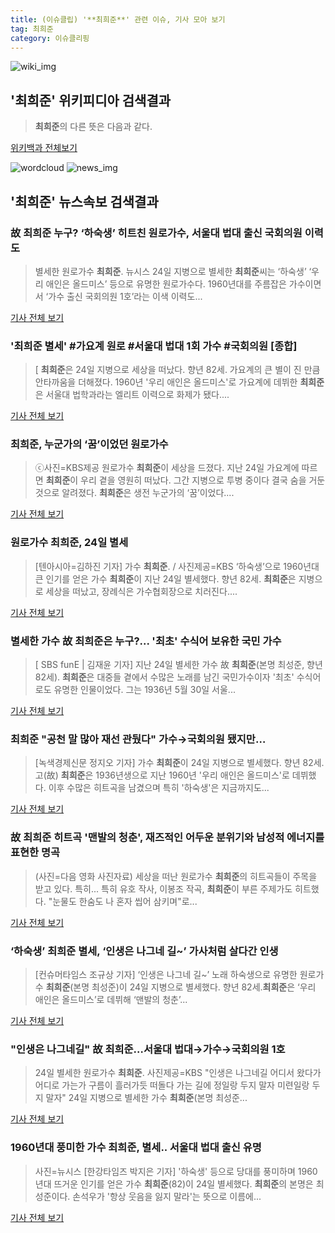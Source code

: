 ```yaml
---
title: (이슈클립) '**최희준**' 관련 이슈, 기사 모아 보기
tag: 최희준
category: 이슈클리핑
---
```

![wiki_img](https://user-images.githubusercontent.com/42597476/44503234-41136a80-a6d0-11e8-9071-6fc6418eafe4.png)
## **'**최희준**'** 위키피디아 검색결과
>**최희준**의 다른 뜻은 다음과 같다.

<a href="https://ko.wikipedia.org/wiki/최희준" target="_blank">위키백과 전체보기</a>

![wordcloud](https://s3.ap-northeast-2.amazonaws.com/lyrics101-wordcloud/2018-08-25-1535161621.png)
![news_img](https://user-images.githubusercontent.com/42597476/44507050-1206f400-a6e4-11e8-8d98-7ffbfebb353f.png)
## **'**최희준**'** 뉴스속보 검색결과
### 故 **최희준** 누구? ‘하숙생’ 히트친 원로가수, 서울대 법대 출신 국회의원 이력도

>별세한 원로가수 **최희준**. 뉴시스 24일 지병으로 별세한 **최희준**씨는 ‘하숙생’ ‘우리 애인은 올드미스’ 등으로 유명한 원로가수다. 1960년대를 주름잡은 가수이면서 ‘가수 출신 국회의원 1호’라는 이색 이력도...

<a href="http://news.kmib.co.kr/article/view.asp?arcid=0012629809&code=61181111&cp=nv" target="_blank">기사 전체 보기</a>

### '**최희준** 별세' #가요계 원로 #서울대 법대 1회 가수 #국회의원 [종합]

>[ **최희준**은 24일 지병으로 세상을 떠났다. 향년 82세. 가요계의 큰 별이 진 만큼 안타까움을 더해졌다. 1960년 '우리 애인은 올드미스'로 가요계에 데뷔한 **최희준**은 서울대 법학과라는 엘리트 이력으로 화제가 됐다....

<a href="http://www.mydaily.co.kr/new_yk/html/read.php?newsid=201808250905835173&ext=na" target="_blank">기사 전체 보기</a>

### **최희준**, 누군가의 ‘꿈’이었던 원로가수

>ⓒ사진=KBS제공 원로가수 **최희준**이 세상을 드졌다. 지난 24일 가요계에 따르면 **최희준**이 우리 곁을 영원히 떠났다. 그간 지병으로 투병 중이다 결국 숨을 거둔 것으로 알려졌다. **최희준**은 생전 누군가의 ‘꿈’이었다....

<a href="http://www.dailian.co.kr/news/view/734862/?sc=naver" target="_blank">기사 전체 보기</a>

### 원로가수 **최희준**, 24일 별세

>[텐아시아=김하진 기자] 가수 **최희준**. / 사진제공=KBS ‘하숙생’으로 1960년대 큰 인기를 얻은 가수 **최희준**이 지난 24일 별세했다. 향년 82세. **최희준**은 지병으로 세상을 떠났고, 장례식은 가수협회장으로 치러진다....

<a href="http://www.tenasia.co.kr/archives/1554749" target="_blank">기사 전체 보기</a>

### 별세한 가수 故 **최희준**은 누구?... '최초' 수식어 보유한 국민 가수

>[ SBS funE | 김재윤 기자] 지난 24일 별세한 가수 故 **최희준**(본명 최성준, 향년 82세). **최희준**은 대중들 곁에서 수많은 노래를 남긴 국민가수이자 '최초' 수식어로도 유명한 인물이었다. 그는 1936년 5월 30일 서울...

<a href="http://sbsfune.sbs.co.kr/news/news_content.jsp?article_id=E10009186024" target="_blank">기사 전체 보기</a>

### **최희준** "공천 말 많아 재선 관뒀다" 가수→국회의원 됐지만…

>[녹색경제신문 정지오 기자] 가수 **최희준**이 24일 지병으로 별세했다. 향년 82세. 고(故) **최희준**은 1936년생으로 지난 1960년 '우리 애인은 올드미스'로 데뷔했다. 이후 수많은 히트곡을 남겼으며 특히 '하숙생'은 지금까지도...

<a href="http://www.greened.kr/news/articleView.html?idxno=72919" target="_blank">기사 전체 보기</a>

### 故 **최희준** 히트곡 '맨발의 청춘', 재즈적인 어두운 분위기와 남성적 에너지를 표현한 명곡

>(사진=다음 영화 사진자료) 세상을 떠난 원로가수 **최희준**의 히트곡들이 주목을 받고 있다.  특히... 특히 유호 작사, 이봉조 작곡, **최희준**이 부른 주제가도 히트했다. "눈물도 한숨도 나 혼자 씹어 삼키며"로...

<a href="http://www.siminilbo.co.kr/news/articleView.html?idxno=577121" target="_blank">기사 전체 보기</a>

### ‘하숙생’ **최희준** 별세, ‘인생은 나그네 길~’ 가사처럼 살다간 인생

>[컨슈머타임스 조규상 기자] ‘인생은 나그네 길~’ 노래 하숙생으로 유명한 원로가수 **최희준**(본명 최성준)이 24일 지병으로 별세했다. 향년 82세.**최희준**은 ‘우리 애인은 올드미스’로 데뷔해 ‘맨발의 청춘’...

<a href="http://www.cstimes.com/?mod=news&act=articleView&idxno=284036" target="_blank">기사 전체 보기</a>

### "인생은 나그네길" 故 **최희준**…서울대 법대→가수→국회의원 1호

>24일 별세한 원로가수 **최희준**. 사진제공=KBS "인생은 나그네길 어디서 왔다가 어디로 가는가 구름이 흘러가듯 떠돌다 가는 길에 정일랑 두지 말자 미련일랑 두지 말자" 24일 지병으로 별세한 가수 **최희준**(본명 최성준...

<a href="http://news.hankyung.com/article/2018082560987" target="_blank">기사 전체 보기</a>

### 1960년대 풍미한 가수 **최희준**, 별세.. 서울대 법대 출신 유명

>사진=뉴시스 [한강타임즈 박지은 기자] '하숙생' 등으로 당대를 풍미하며 1960년대 뜨거운 인기를 얻은 가수 **최희준**(82)이 24일 별세했다. **최희준**의 본명은 최성준이다. 손석우가 '항상 웃음을 잃지 말라'는 뜻으로 이름에...

<a href="http://www.hg-times.com/news/articleView.html?idxno=191169" target="_blank">기사 전체 보기</a>


